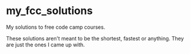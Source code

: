 # my_fcc_solutions
My solutions to free code camp courses.

These solutions aren't meant to be the shortest, fastest or anything. They are just the ones I came up with.
